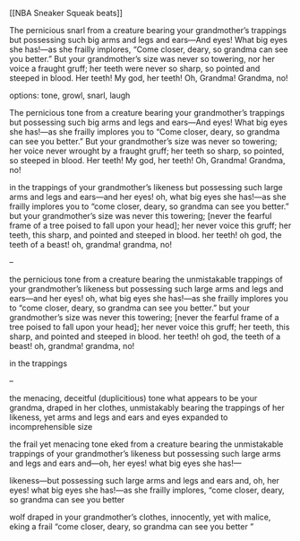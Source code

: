 

[[NBA Sneaker Squeak beats]]

The pernicious snarl from a creature bearing your grandmother’s trappings but possessing such big arms and legs and ears—And eyes! What big eyes she has!—as she frailly implores, “Come closer, deary, so grandma can see you better.” But your grandmother’s size was never so towering, nor her voice a fraught gruff; her teeth were never so sharp, so pointed and steeped in blood. Her teeth! My god, her teeth! Oh, Grandma! Grandma, no!

options: tone, growl, snarl, laugh

  

The pernicious tone from a creature bearing your grandmother’s trappings but possessing such big arms and legs and ears—And eyes! What big eyes she has!—as she frailly implores you to “Come closer, deary, so grandma can see you better.” But your grandmother’s size was never so towering; her voice never wrought by a fraught gruff; her teeth so sharp, so pointed, so steeped in blood. Her teeth! My god, her teeth! Oh, Grandma! Grandma, no!

in the trappings of your grandmother’s likeness but possessing such large arms and legs and ears—and her eyes! oh, what big eyes she has!—as she frailly implores you to “come closer, deary, so grandma can see you better.” but your grandmother’s size was never this towering; [never the fearful frame of a tree poised to fall upon your head]; her never voice this gruff; her teeth, this sharp, and pointed and steeped in blood. her teeth! oh god, the teeth of a beast! oh, grandma! grandma, no!

–

  

the pernicious tone from a creature bearing the unmistakable trappings of your grandmother’s likeness but possessing such large arms and legs and ears—and her eyes! oh, what big eyes she has!—as she frailly implores you to “come closer, deary, so grandma can see you better.” but your grandmother’s size was never this towering; [never the fearful frame of a tree poised to fall upon your head]; her never voice this gruff; her teeth, this sharp, and pointed and steeped in blood. her teeth! oh god, the teeth of a beast! oh, grandma! grandma, no!

in the trappings

–

  

the menacing, deceitful (duplicitious) tone what appears to be your grandma, draped in her clothes, unmistakably bearing the trappings of her likeness, yet arms and legs and ears and eyes expanded to incomprehensible size 

the frail yet menacing tone eked from a creature bearing the unmistakable trappings of your grandmother’s likeness but possessing such large arms and legs and ears and—oh, her eyes! what big eyes she has!—

likeness—but possessing such large arms and legs and ears and, oh, her eyes! what big eyes she has!—as she frailly implores, “come closer, deary, so grandma can see you better

wolf draped in your grandmother’s clothes, innocently, yet with malice, eking a frail “come closer, deary, so grandma can see you better ”